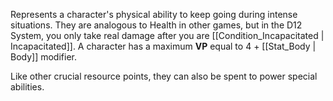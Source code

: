 Represents a character's physical ability to keep going during intense situations. They are analogous to Health in other games, but in the D12 System, you only take real damage after you are [[Condition_Incapacitated | Incapacitated]]. A character has a maximum **VP** equal to 4 + [[Stat_Body | Body]] modifier.

Like other crucial resource points, they can also be spent to power special abilities.
